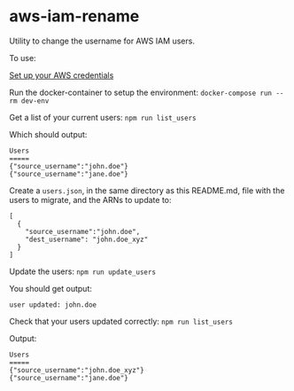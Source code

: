 # aws-iam-rename

Utility to change the username for AWS IAM users.

To use:

[Set up your AWS credentials](https://aws.amazon.com/sdk-for-node-js/)

Run the docker-container to setup the environment:
`docker-compose run --rm dev-env`

Get a list of your current users:
`npm run list_users`

Which should output:

```
Users
=====
{"source_username":"john.doe"}
{"source_username":"jane.doe"}
```

Create a `users.json`, in the same directory as this README.md, file with the users to migrate, and the ARNs to update to:

```
[
  {
    "source_username":"john.doe",
    "dest_username": "john.doe_xyz"
  }
]
```

Update the users:
`npm run update_users`

You should get output:
```
user updated: john.doe
```

Check that your users updated correctly:
`npm run list_users`

Output:
```
Users
=====
{"source_username":"john.doe_xyz"}
{"source_username":"jane.doe"}
```
